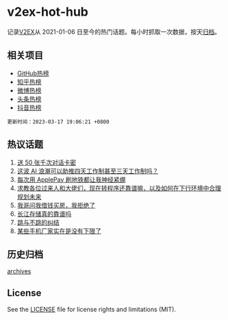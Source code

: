 # v2ex-hot-hub

 记录[V2EX](https://www.v2ex.com/)从 2021-01-06 日至今的热门话题。每小时抓取一次数据，按天[归档](archives)。
 
 ## 相关项目

- [GitHub热榜](https://github.com/lonnyzhang423/github-hot-hub)
- [知乎热榜](https://github.com/lonnyzhang423/zhihu-hot-hub)
- [微博热榜](https://github.com/lonnyzhang423/weibo-hot-hub)
- [头条热榜](https://github.com/lonnyzhang423/toutiao-hot-hub)
- [抖音热榜](https://github.com/lonnyzhang423/douyin-hot-hub)


 `更新时间：2023-03-17 19:06:21 +0800`

## 热议话题

1. [送 50 张千次对话卡密](https://www.v2ex.com/t/924713)
1. [这波 AI 浪潮可以助推四天工作制甚至三天工作制吗？](https://www.v2ex.com/t/924810)
1. [每次用 ApplePay 刷地铁都让我神经紧绷](https://www.v2ex.com/t/924739)
1. [求教各位过来人和大佬们，现在转程序还靠谱嘛，以及如何在下行环境中合理规划未来](https://www.v2ex.com/t/924651)
1. [我哥问我借钱买房，我拒绝了](https://www.v2ex.com/t/924735)
1. [长江存储真的靠谱吗](https://www.v2ex.com/t/924773)
1. [跳与不跳的纠结](https://www.v2ex.com/t/924777)
1. [某些手机厂家实在是没有下限了](https://www.v2ex.com/t/924653)

## 历史归档

[archives](archives)

## License

See the [LICENSE](LICENSE) file for license rights and limitations (MIT).
